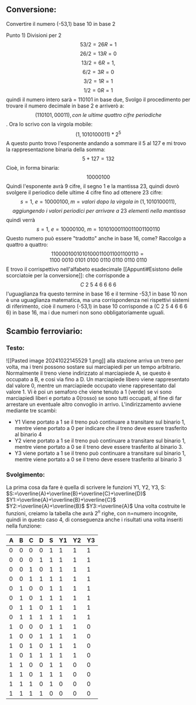 ## Conversione:
Convertire il numero (-53,1) base 10 in base 2

Punto 1) Divisioni per 2
$$ 53/2 = 26 R=1 $$$$ 26/2 = 13 R=0$$$$ 13/2 = 6 R=1, $$$$
6/2 = 3 R=0$$ $$ 3/2= 1 R=1$$$$
1/2 = 0 R=1$$quindi il numero intero sarà = 110101 in base due,
Svolgo il procedimento per trovare il numero decimale in base 2 e arriverò a:
$$ (110101,00011), con~le ~ultime~quattro~cifre~periodiche$$.
Ora lo scrivo con la virgola mobile:
$$(1,1010100011) * 2^5 $$
A questo punto trovo l'esponente andando a sommare il 5 al 127 e mi trovo la  rappresentazione binaria della somma: $$5+127 = 132$$
Cioè, in forma binaria:
$$10000100$$
Quindi l'esponente avrà 9 cifre, il segno 1 e la mantissa 23, quindi dovrò svolgere il periodico delle ultime 4 cifre fino ad ottenere 23 cifre:
$$ s = 1,~e =10000100, m = valori~dopo~la~virgola~in~ (1,1010100011),$$$$ ~aggiungendo~i~valori~periodici~per~arrivare~a~23~elementi~nella~mantissa $$
quindi verrà  $$ s = 1,~e =10000100,~m = 10101000110011001100110 $$
Questo numero può essere "tradotto" anche in base 16, come?
Raccolgo a quattro a quattro: 
$$ 11000010010101000110011001100110=1100~0010~0101~0100~0110~0110~0110~0110 $$
E trovo il corrispettivo nell'alfabeto esadecimale 
[[Appunti#Esistono delle scorciatoie per la conversione]]:
che corrisponde a $$ C~2~5~4~6~6~6~6 $$
l'uguaglianza fra questo termine in base 16 e il termine -53,1 in base 10 non è una uguaglianza matematica, ma una corrispondenza nei rispettivi sistemi di riferimento, cioè il numero (-53,1) in base 10 corrisponde a (C 2 5 4 6 6 6 6) in base 16, ma i due numeri non sono obbligatoriamente uguali.
## Scambio ferroviario:
### Testo:
![[Pasted image 20241022145529 1.png]]
alla stazione arriva un treno per volta, ma i treni possono sostare sui marciapiedi per un tempo arbitrario. Normalmente il treno viene indirizzato al marciapiede A, se questo è occupato a B, e cosi via fino a D. Un marciapiede libero viene rappresentato dal valore 0, mentre un marciapiede occupato viene rappresentato dal valore 1.
Vi è poi un semaforo che viene tenuto a 1 (verde) se vi sono marciapiedi liberi e portato a 0(rosso) se sono tutti occupati, al fine di far arrestare un eventuale altro convoglio in arrivo.
L'indirizzamento avviene mediante tre scambi: 
- Y1 Viene portato a 1 se il treno può continuare a transitare sul binario 1, mentre viene portato a 0 per indicare che il treno deve essere trasferito al binario 4
- Y2 viene portato a 1 se il treno può continuare a transitare sul binario 1, mentre viene portato a 0 se il treno deve essere trasferito al binario 3.
- Y3 viene portato a 1 se il treno può continuare a transitare sul binario 1, mentre viene portato a 0 se il treno deve essere trasferito al binario 3
### Svolgimento:
La prima cosa da fare è quella di scrivere le funzioni Y1, Y2, Y3, S:
$S:=\overline{A}+\overline{B}+\overline{C}+\overline{D}$
$Y1:=\overline{A}+\overline{B}+\overline{C}$
$Y2:=\overline{A}+\overline{B}$
$Y3:=\overline{A}$
Una volta costruite le funzioni, creiamo la tabella che avrà $2^{n}$ righe, con n=numero incognite, quindi in questo caso 4, di conseguenza anche i risultati una volta inseriti nella funzione:

| A   | B   | C   | D   | S   | Y1  | Y2  | Y3  |
| --- | --- | --- | --- | --- | --- | --- | --- |
| 0   | 0   | 0   | 0   | 1   | 1   | 1   | 1   |
| 0   | 0   | 0   | 1   | 1   | 1   | 1   | 1   |
| 0   | 0   | 1   | 0   | 1   | 1   | 1   | 1   |
| 0   | 0   | 1   | 1   | 1   | 1   | 1   | 1   |
| 0   | 1   | 0   | 0   | 1   | 1   | 1   | 1   |
| 0   | 1   | 0   | 1   | 1   | 1   | 1   | 1   |
| 0   | 1   | 1   | 0   | 1   | 1   | 1   | 1   |
| 0   | 1   | 1   | 1   | 1   | 1   | 1   | 1   |
| 1   | 0   | 0   | 0   | 1   | 1   | 1   | 0   |
| 1   | 0   | 0   | 1   | 1   | 1   | 1   | 0   |
| 1   | 0   | 1   | 0   | 1   | 1   | 1   | 0   |
| 1   | 0   | 1   | 1   | 1   | 1   | 1   | 0   |
| 1   | 1   | 0   | 0   | 1   | 1   | 0   | 0   |
| 1   | 1   | 0   | 1   | 1   | 1   | 0   | 0   |
| 1   | 1   | 1   | 0   | 1   | 0   | 0   | 0   |
| 1   | 1   | 1   | 1   | 0   | 0   | 0   | 0   |
